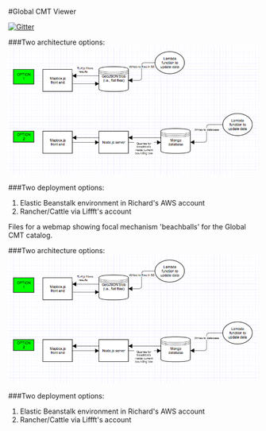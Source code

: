 #Global CMT Viewer

[![Gitter](https://badges.gitter.im/cossatot/gcmt_viewer.svg)](https://gitter.im/cossatot/gcmt_viewer?utm_source=badge&utm_medium=badge&utm_campaign=pr-badge&utm_content=badge)

###Two architecture options:
![](architecture_options.png)

###Two deployment options:
1. Elastic Beanstalk environment in Richard's AWS account
2. Rancher/Cattle via Liffft's account

Files for a webmap showing focal mechanism 'beachballs' for the Global CMT catalog.

###Two architecture options:
![](architecture_options.png)

###Two deployment options:
1. Elastic Beanstalk environment in Richard's AWS account
2. Rancher/Cattle via Liffft's account

